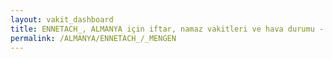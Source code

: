 ```yaml
---
layout: vakit_dashboard
title: ENNETACH_, ALMANYA için iftar, namaz vakitleri ve hava durumu - ilçe/eyalet seç
permalink: /ALMANYA/ENNETACH_/_MENGEN
---
```


<script type="text/javascript">
  var GLOBAL_COUNTRY = 'ALMANYA';
  var GLOBAL_CITY = 'ENNETACH_';
  var GLOBAL_STATE = '_MENGEN';
  var lat = 72;
  var lon = 21;
</script>
